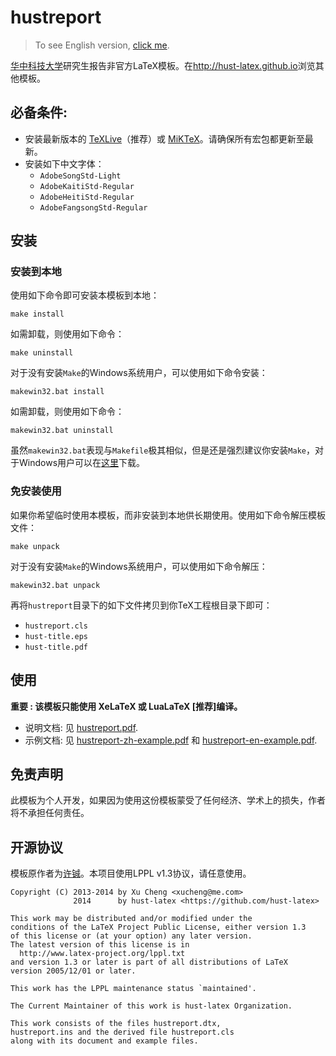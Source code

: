 hustreport
==========

>   To see English version, [click me](https://github.com/hust-latex/hustreport/blob/master/README.md).

[华中科技大学](http://www.hust.edu.cn)研究生报告非官方LaTeX模板。在<http://hust-latex.github.io>浏览其他模板。

## 必备条件:

* 安装最新版本的 [TeXLive](http://www.tug.org/texlive/)（推荐）或 [MiKTeX](http://miktex.org/)。请确保所有宏包都更新至最新。
* 安装如下中文字体：
    * `AdobeSongStd-Light`
    * `AdobeKaitiStd-Regular`
    * `AdobeHeitiStd-Regular`
    * `AdobeFangsongStd-Regular`

## 安装

### 安装到本地

使用如下命令即可安装本模板到本地：
```
make install
```
如需卸载，则使用如下命令：
```
make uninstall
```

对于没有安装`Make`的Windows系统用户，可以使用如下命令安装：
```
makewin32.bat install
```
如需卸载，则使用如下命令：
```
makewin32.bat uninstall
```
虽然`makewin32.bat`表现与`Makefile`极其相似，但是还是强烈建议你安装`Make`，对于Windows用户可以在[这里](http://gnuwin32.sourceforge.net/packages/make.htm)下载。

### 免安装使用

如果你希望临时使用本模板，而非安装到本地供长期使用。使用如下命令解压模板文件：
```
make unpack
```
对于没有安装`Make`的Windows系统用户，可以使用如下命令解压：
```
makewin32.bat unpack
```
再将`hustreport`目录下的如下文件拷贝到你TeX工程根目录下即可：
* `hustreport.cls`
* `hust-title.eps`
* `hust-title.pdf`

## 使用

**重要 : 该模板只能使用 XeLaTeX 或 LuaLaTeX [推荐]编译。**

* 说明文档: 见 [hustreport.pdf](https://github.com/hust-latex/hustreport/raw/master/hustreport/hustreport.pdf).
* 示例文档: 见 [hustreport-zh-example.pdf](https://github.com/hust-latex/hustreport/raw/master/hustreport/hustreport-zh-example.pdf) 和 [hustreport-en-example.pdf](https://github.com/hust-latex/hustreport/raw/master/hustreport/hustreport-en-example.pdf).

## 免责声明

此模板为个人开发，如果因为使用这份模板蒙受了任何经济、学术上的损失，作者将不承担任何责任。

## 开源协议

模板原作者为[许铖](https://github.com/xu-cheng)。本项目使用LPPL v1.3协议，请任意使用。
```
Copyright (C) 2013-2014 by Xu Cheng <xucheng@me.com>
              2014      by hust-latex <https://github.com/hust-latex>

This work may be distributed and/or modified under the
conditions of the LaTeX Project Public License, either version 1.3
of this license or (at your option) any later version.
The latest version of this license is in
  http://www.latex-project.org/lppl.txt
and version 1.3 or later is part of all distributions of LaTeX
version 2005/12/01 or later.

This work has the LPPL maintenance status `maintained'.

The Current Maintainer of this work is hust-latex Organization.

This work consists of the files hustreport.dtx,
hustreport.ins and the derived file hustreport.cls 
along with its document and example files.
```